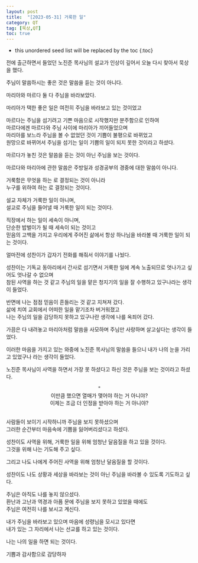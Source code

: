 ```yaml
---
layout: post
title:  "[2023-05-31] 거룩한 일"
category: QT
tag: [묵상,QT]
toc: true
---
```

* this unordered seed list will be replaced by the toc
{:toc}


전에 출근하면서 들었던 노진준 목사님의 설교가 인상이 깊어서 오늘 다시 찾아서 묵상을 했다.

주님이 말씀하시는 좋은 것은 말씀을 듣는 것이 아니다.

마리아와 마르다 둘 다 주님을 바라보았다.

마리아가 택한 좋은 일은 여전히 주님을 바라보고 있는 것이었고

마르다는 주님을 섬기려고 기쁜 마음으로 시작했지만 분주함으로 인하여 <br/>
마르다에겐 마르다와 주님 사이에 마리아가 끼어들었으며 <br/>
마리아를 보느라 주님을 볼 수 없었던 것이 기쁨이 불평으로 바뀌었고<br/>
원망으로 바뀌어서 주님을 섬기는 일이 기쁨의 일이 되지 못한 것이라고 하셨다.

마르다가 놓친 것은 말씀을 듣는 것이 아닌 주님을 보는 것이다.

마르다와 마리아에 관한 말씀은 주방일과 성경공부의 경중에 대한 말씀이 아니다.

거룩함은 무엇을 하는 로 결정되는 것이 아니라<br/>
누구를 위하여 하는 로 결정되는 것이다.

설교 자체가 거룩한 일이 아니며,<br/>
설교로 주님을 들어낼 때 거룩한 일이 되는 것이다.

직장에서 하는 일이 세속이 아니며,<br/>
단순한 밥벌이가 될 때 세속이 되는 것이고<br/>
믿음의 고백을 가지고 우리에게 주어진 삶에서 항상 하나님을 바라볼 때 거룩한 일이 되는 것이다.

얼마전에 성찬이가 갑자기 전화를 해줘서 이야기를 나눴다.

성찬이는 기독교 동아리에서 간사로 섬기면서 거룩한 일에 계속 노출되므로 엇나가고 싶어도 엇나갈 수 없으며<br/>
참된 사역을 하는 것 같고 주님의 일을 맡은 청지기의 일을 잘 수행하고 있구나라는 생각이 들었다.

반면에 나는 점점 믿음이 흔들리는 것 같고 지쳐져 갔다.<br/>
삶에 치여 교회에서 어떠한 일을 맡기조차 버거워졌고 <br/>
나는 주님의 일을 감당하지 못하고 있구나란 생각에 나를 옥죄어 갔다. 
 
가끔은 다 내려놓고 마리아처럼 말씀을 사모하며 주님만 사랑하며 살고싶다는 생각이 들었다.

이러한 마음을 가지고 있는 와중에 노진준 목사님의 말씀을 들으니 내가 나의 눈을 가리고 있었구나 라는 생각이 들었다.

노진준 목사님이 사역을 하면서 가장 못 하셨다고 하신 것은 주님을 보는 것이라고 하셨다.

<div align="center">
"<br/>
이만큼 했으면 열매가 맺어야 하는 거 아니야?<br/>
이제는 조금 더 인정을 받아야 하는 거 아니야?<br/>
"
<div align="center">
</div>

</div>


사람들이 보이기 시작하니까 주님을 보지 못하셨으며<br/>
그러한 순간부터 마음속에 기쁨을 잃어버리셨다고 하셨다.

성찬이도 사역을 위해, 거룩한 일을 위해 엄청난 달음질을 하고 있을 것이다.<br/>
그것을 위해 나는 기도해 주고 싶다.

그리고 나도 나에게 주어진 사역을 위해 엄청난 달음질을 할 것이다.

성찬이도 나도 상황과 세상을 바라보는 것이 아닌 주님을 바라볼 수 있도록 기도하고 싶다.

주님은 아직도 나를 놓지 않으셨다.<br/>
환난과 고난과 역경과 아픔 문에 주님을 보지 못하고 있었을 때에도<br/>
주님은 여전히 나를 보시고 계신다.

내가 주님을 바라보고 있으며 마음에 성령님을 모시고 있다면<br/>
내가 있는 그 자리에서 나는 선교를 하고 있는 것이다.

나는 나의 일을 하면 되는 것이다.

기쁨과 감사함으로 감당하자
